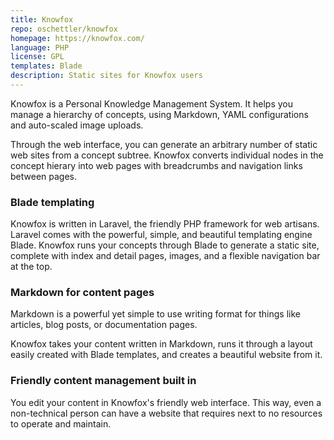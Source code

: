 ```yaml
---
title: Knowfox
repo: oschettler/knowfox
homepage: https://knowfox.com/
language: PHP
license: GPL
templates: Blade
description: Static sites for Knowfox users
---
```

Knowfox is a Personal Knowledge Management System. It helps you manage a hierarchy of concepts, using Markdown, YAML configurations and auto-scaled image uploads.

Through the web interface, you can generate an arbitrary number of static web sites from a concept subtree. Knowfox converts individual nodes in the concept hierary into web pages with breadcrumbs and navigation links between pages.

### Blade templating

Knowfox is written in Laravel, the friendly PHP framework for web artisans. Laravel comes with the powerful, simple, and beautiful templating engine Blade. Knowfox runs your concepts through Blade to generate a static site, complete with index and detail pages, images, and a flexible navigation bar at the top.

### Markdown for content pages

Markdown is a powerful yet simple to use writing format for things like articles, blog posts, or documentation pages.

Knowfox takes your content written in Markdown, runs it through a layout easily created with Blade templates, and creates a beautiful website from it.

### Friendly content management built in

You edit your content in Knowfox's friendly web interface. This way, even a non-technical person can have a website that requires next to no resources to operate and maintain.   
